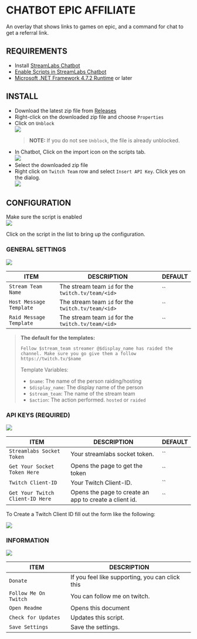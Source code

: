 # CHATBOT EPIC AFFILIATE

An overlay that shows links to games on epic, and a command for chat to get a referral link.

## REQUIREMENTS

- Install [StreamLabs Chatbot](https://streamlabs.com/chatbot)
- [Enable Scripts in StreamLabs Chatbot](https://github.com/StreamlabsSupport/Streamlabs-Chatbot/wiki/Prepare-&-Import-Scripts)
- [Microsoft .NET Framework 4.7.2 Runtime](https://dotnet.microsoft.com/download/dotnet-framework/net472) or later

## INSTALL

- Download the latest zip file from [Releases](https://github.com/camalot/chatbot-epicaffiliate/releases/latest)
- Right-click on the downloaded zip file and choose `Properties`
- Click on `Unblock`  
[![](https://i.imgur.com/vehSSn7l.png)](https://i.imgur.com/vehSSn7.png)  
  > **NOTE:** If you do not see `Unblock`, the file is already unblocked.
- In Chatbot, Click on the import icon on the scripts tab.  
  ![](https://i.imgur.com/16JjCvR.png)
- Select the downloaded zip file
- Right click on `Twitch Team` row and select `Insert API Key`. Click yes on the dialog.  
[![](https://i.imgur.com/AWmtHKFl.png)](https://i.imgur.com/AWmtHKF.png)  

## CONFIGURATION

Make sure the script is enabled  
[![](https://i.imgur.com/d8rAJN9l.png)](https://i.imgur.com/d8rAJN9.png)  

Click on the script in the list to bring up the configuration.

### GENERAL SETTINGS  

[![](https://i.imgur.com/o0UnLw4l.png)](https://i.imgur.com/o0UnLw4.png)  

| ITEM | DESCRIPTION | DEFAULT | 
| ---- | ----------- | ------- | 
| `Stream Team Name` | The stream team `id` for the `twitch.tv/team/<id>` | `` |  
| `Host Message Template` | The stream team `id` for the `twitch.tv/team/<id>` | `` |  
| `Raid Message Template` | The stream team `id` for the `twitch.tv/team/<id>` | `` |  

> **The default for the templates:**
>
> ```
> Fellow $stream_team streamer @$display_name has raided the channel. Make sure you go give them a follow https://twitch.tv/$name
> ```
> Template Variables:
> - `$name`: The name of the person raiding/hosting
> - `$display_name`: The display name of the person
> - `$stream_team`: The name of the stream team
> - `$action`: The action performed. `hosted` or `raided`


### API KEYS (REQUIRED)

[![](https://i.imgur.com/7VMWSyXl.png)](https://i.imgur.com/7VMWSyX.png)  

| ITEM | DESCRIPTION | DEFAULT | 
| ---- | ----------- | ------- | 
| `Streamlabs Socket Token` | Your streamlabs socket token. | `` |  
| `Get Your Socket Token Here` | Opens the page to get the token | `` |
| `Twitch Client-ID` | Your Twitch Client-ID. | `` |  
| `Get Your Twitch Client-ID Here` | Opens the page to create an app to create a client id. | `` |


To Create a Twitch Client ID fill out the form like the following:

[![](https://i.imgur.com/R3VD0D8l.png)](https://i.imgur.com/R3VD0D8.png)  



### INFORMATION  

[![](https://i.imgur.com/MKxaCXLl.png)](https://i.imgur.com/MKxaCXL.png)  

| ITEM | DESCRIPTION | 
| ---- | ----------- | 
| `Donate` | If you feel like supporting, you can click this |  
| `Follow Me On Twitch` | You can follow me on twitch. |  
| `Open Readme` | Opens this document |  
| `Check for Updates` | Updates this script. |  
| `Save Settings` | Save the settings. |  
